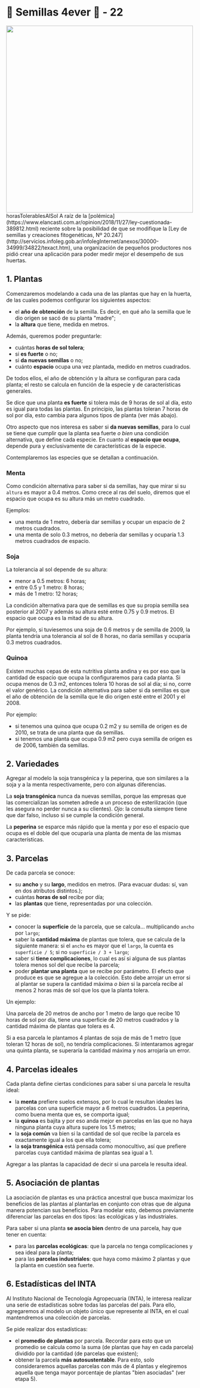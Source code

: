 # 🌱 Semillas 4ever 🌱 - 22

<img src="images/huerta.jpg" width="500px" />
horasTolerablesAlSol
A raíz de la [polémica](https://www.elancasti.com.ar/opinion/2018/11/27/ley-cuestionada-389812.html) reciente sobre la posibilidad de que se modifique la [Ley de semillas y creaciones fitogenéticas, Nº 20.247](http://servicios.infoleg.gob.ar/infolegInternet/anexos/30000-34999/34822/texact.htm), una organización de pequeños productores nos pidió crear una aplicación para poder medir mejor el desempeño de sus huertas.

## 1. Plantas

Comenzaremos modelando a cada una de las plantas que hay en la huerta, de las cuales podemos configurar los siguientes aspectos:

* el **año de obtención** de la semilla. Es decir, en qué año la semilla que le dio origen se sacó de su planta "madre";
* la **altura** que tiene, medida en metros.

Además, queremos poder preguntarle:

* cuántas **horas de sol tolera**;
* si **es fuerte** o no;
* si **da nuevas semillas** o no;
* cuánto **espacio** ocupa una vez plantada, medido en metros cuadrados.

De todos ellos, el año de obtención y la altura se configuran para cada planta; el resto se calcula en función de la especie y de características generales.

Se dice que una planta **es fuerte** si tolera más de 9 horas de sol al día, esto es igual para todas las plantas. En principio, las plantas toleran 7 horas de sol por día, esto cambia para algunos tipos de planta (ver más abajo).

Otro aspecto que nos interesa es saber si **da nuevas semillas**, para lo cual se tiene que cumplir que la planta sea fuerte _o bien_ una condición alternativa, que define cada especie. En cuanto al **espacio que ocupa**, depende pura y exclusivamente de características de la especie.

Contemplaremos las especies que se detallan a continuación.

### Menta
Como condición alternativa para saber si da semillas, hay que mirar si su `altura` es mayor a 0.4 metros. 
Como crece al ras del suelo, diremos que el espacio que ocupa es su altura más un metro cuadrado.

Ejemplos:
* una menta de 1 metro, debería dar semillas y ocupar un espacio de 2 metros cuadrados.
* una menta de solo 0.3 metros, no debería dar semillas y ocuparía 1.3 metros cuadrados de espacio.

### Soja
La tolerancia al sol depende de su altura:
* menor a 0.5 metros: 6 horas;
* entre 0.5 y 1 metro: 8 horas;
* más de 1 metro: 12 horas;

La condición alternativa para que de semillas es que su propia semilla sea posterior al 2007 y además su altura esté entre 0.75 y 0.9 metros. El espacio que ocupa es la mitad de su altura.

Por ejemplo, si tuviesemos una soja de 0.6 metros y de semilla de 2009, la planta tendría una tolerancia al sol de 8 horas, no daría semillas y ocuparía 0.3 metros cuadrados.

### Quinoa
Existen muchas cepas de esta nutritiva planta andina y es por eso que la cantidad de espacio que ocupa la configuraremos para cada planta.
Si ocupa menos de 0.3 m2, entonces tolera 10 horas de sol al día; si no, corre el valor genérico. 
La condición alternativa para saber si da semillas es que el año de obtención de la semilla que le dio origen esté entre el 2001 y el 2008.

Por ejemplo:
* si tenemos una quinoa que ocupa 0.2 m2 y su semilla de origen es de 2010, se trata de una planta que da semillas.
* si tenemos una planta que ocupa 0.9 m2 pero cuya semilla de origen es de 2006, también da semillas.

## 2. Variedades

Agregar al modelo la soja transgénica y la peperina, que son similares a la soja y a la menta respectivamente, pero con algunas diferencias.

La **soja transgénica** nunca da nuevas semillas, porque las empresas que las comercializan las someten adrede a un proceso de esterilización (que les asegura no perder nunca a su clientes). _Ojo_: la consulta siempre tiene que dar falso, incluso si se cumple la condición general.

La **peperina** se esparce más rápido que la menta y por eso el espacio que ocupa es el doble del que ocuparía una planta de menta de las mismas características.

## 3. Parcelas

De cada parcela se conoce:
* su **ancho** y su **largo**, medidos en metros. (Para evacuar dudas: sí, van en dos atributos distintos.);
* cuántas **horas de sol** recibe por día;
* las **plantas** que tiene, representadas por una colección.

Y se pide:
* conocer la **superficie** de la parcela, que se calcula... multiplicando `ancho` por `largo`;
* saber la **cantidad máxima** de plantas que tolera, que se calcula de la siguiente manera: si el `ancho` es mayor que el `largo`, la cuenta es `superficie / 5`; si no `superficie / 3 + largo`;
* saber si **tiene complicaciones**, lo cual es así si alguna de sus plantas tolera menos sol del que recibe la parcela;
* poder **plantar una planta** que se recibe por parámetro. El efecto que produce es que se agregue a la colección. Esto debe arrojar un error si al plantar se supera la cantidad máxima _o bien_ si la parcela recibe al menos 2 horas más de sol que los que la planta tolera.

Un ejemplo:

Una parcela de 20 metros de ancho por 1 metro de largo que recibe 10 horas de sol por día, tiene una superficie de 20 metros cuadrados y la cantidad máxima de plantas que tolera es 4.

Si a esa parcela le plantamos 4 plantas de soja de más de 1 metro (que toleran 12 horas de sol), no tendría complicaciones. Si intentaramos agregar una quinta planta, se superaría la cantidad máxima y nos arrojaría un error.


## 4. Parcelas ideales

Cada planta define ciertas condiciones para saber si una parcela le resulta ideal:

* la **menta** prefiere suelos extensos, por lo cual le resultan ideales las parcelas con una superficie mayor a 6 metros cuadrados. La peperina, como buena menta que es, se comporta igual;
* la **quinoa** es bajita y por eso anda mejor en parcelas en las que no haya ninguna planta cuya altura supere los 1.5 metros;
* la **soja común** va bien si la cantidad de sol que recibe la parcela es exactamente igual a los que ella tolera;
* la **soja transgénica** está pensada como monocultivo, así que prefiere parcelas cuya cantidad máxima de plantas sea igual a 1.

Agregar a las plantas la capacidad de decir si una parcela le resulta ideal.

## 5. Asociación de plantas

La asociación de plantas es una práctica ancestral que busca maximizar los beneficios de las plantas al plantarlas en conjunto con otras que de alguna manera potencian sus beneficios. Para modelar esto, debemos previamente diferenciar las parcelas en dos tipos: las ecológicas y las industriales.

Para saber si una planta **se asocia bien** dentro de una parcela, hay que tener en cuenta:
* para las **parcelas ecológicas**: que la parcela no tenga complicaciones y sea ideal para la planta;
* para las **parcelas industriales**: que haya como máximo 2 plantas y que la planta en cuestión sea fuerte.

## 6. Estadísticas del INTA

Al Instituto Nacional de Tecnología Agropecuaria (INTA), le interesa realizar una serie de estadísticas sobre todas las parcelas del país. Para ello, agregaremos al modelo un objeto único que represente al INTA, en el cual mantendremos una colección de parcelas.

Se pide realizar dos estadísticas:
* el **promedio de plantas** por parcela. Recordar para esto que un promedio se calcula como la suma (de plantas que hay en cada parcela) dividido por la cantidad (de parcelas que existen);
* obtener la parcela **más autosustentable**. Para esto, solo consideraremos aquellas parcelas con más de 4 plantas y elegiremos aquella que tenga mayor porcentaje de plantas "bien asociadas" (ver etapa 5).
